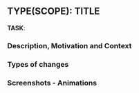 ## TYPE(SCOPE): TITLE

<!-- https://github.com/adevinta/spark/issues -->
**TASK**: <!--- #issueID -->

### Description, Motivation and Context
<!--- Describe your changes in detail -->
<!--- Why is this change required? What problem does it solve? -->
<!--- If it is solving an issue... How can it be reproduced in order to compare between both behaviors? -->

### Types of changes
<!--- What types of changes does your code introduce? Put an `x` in all the boxes that apply:  -->
<!---
- [ ] 🛠️ Tool
- [ ] 🪲 Bug fix (non-breaking change which fixes an issue)
- [ ] ✨ New feature (non-breaking change which adds functionality)
- [ ] 💥 Breaking change (fix or feature that would cause existing functionality to not work as expected)
- [ ] 🧾 Documentation
- [ ] 📷 Demo
- [ ] 🧪 Test
- [ ] 🧠 Refactor
- [ ] 💄 Styles
 -->

### Screenshots - Animations
<!-- Adding images or gif animations of your changes improves the understanding of your changes -->
